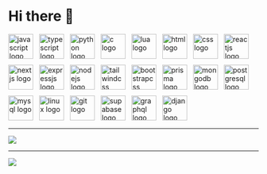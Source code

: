 # Hi there 👋

<p align="left" style="display:flex; gap:12px; flex-wrap:wrap; margin-bottom:16px;">
  <img src="https://skillicons.dev/icons?i=js" height="50" alt="javascript logo" />
  <img src="https://skillicons.dev/icons?i=ts" height="50" alt="typescript logo" />
  <img src="https://skillicons.dev/icons?i=python" height="50" alt="python logo" />
  <img src="https://skillicons.dev/icons?i=c" height="50" alt="c logo" />
  <img src="https://skillicons.dev/icons?i=lua" height="50" alt="lua logo" />
  <img src="https://skillicons.dev/icons?i=html" height="50" alt="html logo" />
  <img src="https://skillicons.dev/icons?i=css" height="50" alt="css logo" />
  <img src="https://skillicons.dev/icons?i=react" height="50" alt="reactjs logo" />
  <img src="https://skillicons.dev/icons?i=nextjs" height="50" alt="nextjs logo" />
  <img src="https://skillicons.dev/icons?i=express" height="50" alt="expressjs logo" />
  <img src="https://skillicons.dev/icons?i=nodejs" height="50" alt="nodejs logo" />
  <img src="https://skillicons.dev/icons?i=tailwind" height="50" alt="tailwindcss logo" />
  <img src="https://skillicons.dev/icons?i=bootstrap" height="50" alt="bootstrapcss logo" />
  <img src="https://skillicons.dev/icons?i=prisma" height="50" alt="prisma logo" />
  <img src="https://skillicons.dev/icons?i=mongodb" height="50" alt="mongodb logo" />
  <img src="https://skillicons.dev/icons?i=postgres" height="50" alt="postgresql logo" />
  <img src="https://skillicons.dev/icons?i=mysql" height="50" alt="mysql logo" />
  <img src="https://skillicons.dev/icons?i=linux" height="50" alt="linux logo" />
  <img src="https://skillicons.dev/icons?i=git" height="50" alt="git logo" />
  <img src="https://skillicons.dev/icons?i=supabase" height="50" alt="supabase logo" />
  <img src="https://skillicons.dev/icons?i=graphql" height="50" alt="graphql logo" />
  <img src="https://skillicons.dev/icons?i=django" height="50" alt="django logo" />
</p>


--- 

![](https://github-readme-stats.vercel.app/api/top-langs/?username=Boldchingis&theme=apprentice&hide_border=false&include_all_commits=false&count_private=false&layout=compact)

---

<center>
  <img
    style="margin: 0 auto; display: block"
    src="https://contribution.catsjuice.com/_/Boldchingis?chart=3dbar&gap=0.6&scale=2&flatten=2&animation=wave&animation_duration=4&animation_delay=0.06&animation_amplitude=24&animation_frequency=0.1&animation_wave_center=0_3&format=svg&weeks=30&theme=green"
  />
</center>
